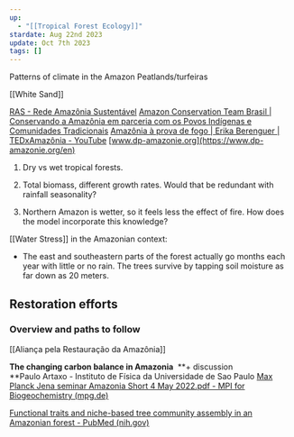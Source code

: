 ```yaml
---
up:
  - "[[Tropical Forest Ecology]]"
stardate: Aug 22nd 2023
update: Oct 7th 2023
tags: []
---
```

Patterns of climate in the Amazon
Peatlands/turfeiras

[[White Sand]]


[RAS - Rede Amazônia Sustentável](https://ras-network.org/)
[Amazon Conservation Team Brasil | Conservando a Amazônia em parceria com os Povos Indígenas e Comunidades Tradicionais](https://brasil.amazonteam.org/)
[Amazônia à prova de fogo | Erika Berenguer | TEDxAmazônia - YouTube](https://www.youtube.com/watch?v=2724-YYtu2E)
[www.dp-amazonie.org](https://www.dp-amazonie.org/en)



1. Dry vs wet tropical forests.

1. Total biomass, different growth rates. Would that be redundant with rainfall seasonality?

3. Northern Amazon is wetter, so it feels less the effect of fire. How does the model incorporate this knowledge?

[[Water Stress]] in the Amazonian context:
- The east and southeastern parts of the forest actually go months each year with little or no rain. The trees survive by tapping soil moisture as far down as 20 meters.

## Restoration efforts

### Overview and paths to follow


[[Aliança pela Restauração da Amazônia]]

**The changing carbon balance in Amazonia**  **+ discussion  
**Paulo Artaxo - Instituto de Física da Universidade de Sao Paulo
[Max Planck Jena seminar Amazonia Short 4 May 2022.pdf - MPI for Biogeochemistry (mpg.de)](https://nextcloud.bgc-jena.mpg.de/s/nZez8tmK7Ng99Xa?dir=undefined&openfile=38259529)

[Functional traits and niche-based tree community assembly in an Amazonian forest - PubMed (nih.gov)](https://pubmed.ncbi.nlm.nih.gov/18948539/)